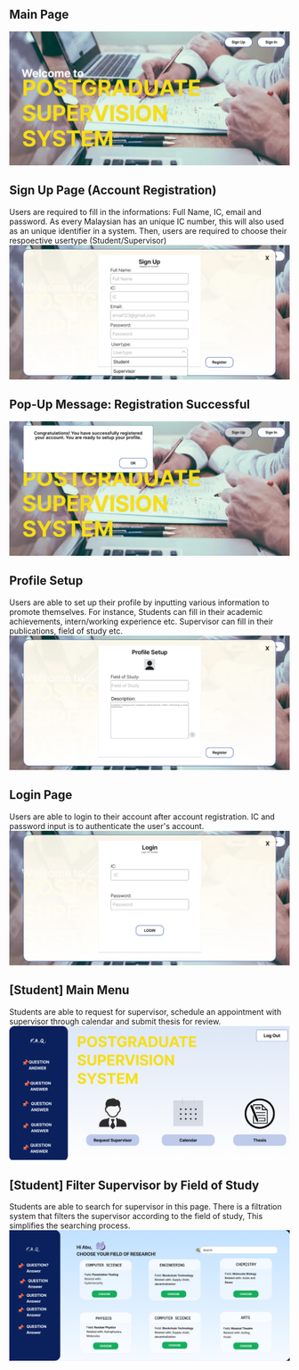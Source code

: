## Main Page
![Main Page](Images/MainPage.png)

## Sign Up Page (Account Registration)
Users are required to fill in the informations: Full Name, IC, email and password.
As every Malaysian has an unique IC number, this will also used as an unique identifier in a system.
Then, users are required to choose their respoective usertype (Student/Supervisor)
![Sign Up](Images/SignUpPage.png)

## Pop-Up Message: Registration Successful
![Pop-Up Message: Registration Successful](Images/SignUpMessage.png)

## Profile Setup
Users are able to set up their profile by inputting various information to promote themselves.
For instance, 
Students can fill in their academic achievements, intern/working experience etc.
Supervisor can fill in their publications, field of study etc.
![Profile setup](Images/ProfileSetupPage.png)

## Login Page
Users are able to login to their account after account registration.
IC and password input is to authenticate the user's account.
![Login Page](Images/LoginPage.png)

## [Student] Main Menu
Students are able to request for supervisor, schedule an appointment with supervisor through calendar and submit thesis for review.
![Main Menu - Student](Images/[Student]MainMenu.png)

## [Student] Filter Supervisor by Field of Study
Students are able to search for supervisor in this page. There is a filtration system that filters the supervisor according to the field of study, This simplifies the searching process.
![Supervisor Filtration](Images/[Student]SelectionFieldOfStudy.png)


